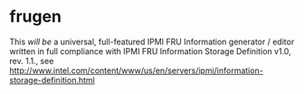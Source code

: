 # frugen

This *will be* a universal, full-featured IPMI FRU Information generator / editor
written in full compliance with IPMI FRU Information Storage Definition v1.0, rev. 1.1.,
see http://www.intel.com/content/www/us/en/servers/ipmi/information-storage-definition.html

